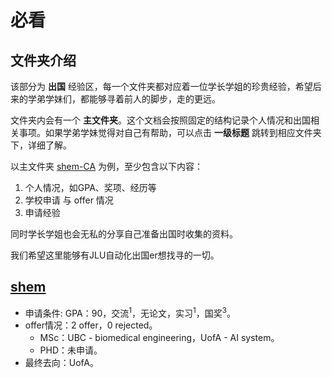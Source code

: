 # 必看
## 文件夹介绍
该部分为 **出国** 经验区，每一个文件夹都对应着一位学长学姐的珍贵经验，希望后来的学弟学妹们，都能够寻着前人的脚步，走的更远。

文件夹内会有一个 **主文件夹**。这个文档会按照固定的结构记录个人情况和出国相关事项。如果学弟学妹觉得对自己有帮助，可以点击 **一级标题** 跳转到相应文件夹下，详细了解。

以主文件夹 [shem-CA](./shem-CA/2022年申请季.md) 为例，至少包含以下内容：
1. 个人情况，如GPA、奖项、经历等
2. 学校申请 与 offer 情况
3. 申请经验

同时学长学姐也会无私的分享自己准备出国时收集的资料。

我们希望这里能够有JLU自动化出国er想找寻的一切。

## [shem](./shem-CA)
- 申请条件: GPA：90，交流<sup>1</sup>，无论文，实习<sup>1</sup>，国奖<sup>3</sup>。
- offer情况：2 offer，0 rejected。
    - MSc：UBC - biomedical engineering，UofA - AI system。
    - PHD：未申请。
- 最终去向：UofA。